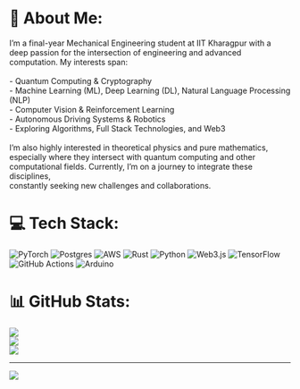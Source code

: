 

<!--
**CodeMesh15/CodeMesh15** is a ✨ _special_ ✨ repository because its `README.md` (this file) appears on your GitHub profile.

Here are some ideas to get you started:

- 🔭 I’m currently working on ...
- 🌱 I’m currently learning ...
- 👯 I’m looking to collaborate on ...
- 🤔 I’m looking for help with ...
- 💬 Ask me about ...
- 📫 How to reach me: ...
- 😄 Pronouns: ...
- ⚡ Fun fact: ...
-->

# 💫 About Me:
I’m a final-year Mechanical Engineering student at IIT Kharagpur with a deep passion for the intersection of engineering and advanced computation. My interests span:<br><br>- Quantum Computing & Cryptography<br>- Machine Learning (ML), Deep Learning (DL), Natural Language Processing (NLP)<br>- Computer Vision & Reinforcement Learning<br>- Autonomous Driving Systems & Robotics<br>- Exploring Algorithms, Full Stack Technologies, and Web3<br><br>I’m also highly interested in theoretical physics and pure mathematics, especially where they intersect with quantum computing and other computational fields. Currently, I’m on a journey to integrate these disciplines, <br>constantly seeking new challenges and collaborations.


# 💻 Tech Stack:
![PyTorch](https://img.shields.io/badge/PyTorch-%23EE4C2C.svg?style=for-the-badge&logo=PyTorch&logoColor=white) ![Postgres](https://img.shields.io/badge/postgres-%23316192.svg?style=for-the-badge&logo=postgresql&logoColor=white) ![AWS](https://img.shields.io/badge/AWS-%23FF9900.svg?style=for-the-badge&logo=amazon-aws&logoColor=white) ![Rust](https://img.shields.io/badge/rust-%23000000.svg?style=for-the-badge&logo=rust&logoColor=white) ![Python](https://img.shields.io/badge/python-3670A0?style=for-the-badge&logo=python&logoColor=ffdd54) ![Web3.js](https://img.shields.io/badge/web3.js-F16822?style=for-the-badge&logo=web3.js&logoColor=white) ![TensorFlow](https://img.shields.io/badge/TensorFlow-%23FF6F00.svg?style=for-the-badge&logo=TensorFlow&logoColor=white) ![GitHub Actions](https://img.shields.io/badge/github%20actions-%232671E5.svg?style=for-the-badge&logo=githubactions&logoColor=white) ![Arduino](https://img.shields.io/badge/-Arduino-00979D?style=for-the-badge&logo=Arduino&logoColor=white)
# 📊 GitHub Stats:
![](https://github-readme-stats.vercel.app/api?username=CodeMesh15&theme=dark&hide_border=false&include_all_commits=false&count_private=false)<br/>
![](https://nirzak-streak-stats.vercel.app/?user=CodeMesh15&theme=dark&hide_border=false)<br/>
![](https://github-readme-stats.vercel.app/api/top-langs/?username=CodeMesh15&theme=dark&hide_border=false&include_all_commits=false&count_private=false&layout=compact)

---
[![](https://visitcount.itsvg.in/api?id=CodeMesh15&icon=0&color=0)](https://visitcount.itsvg.in)

<!-- Proudly created with GPRM ( https://gprm.itsvg.in ) -->
